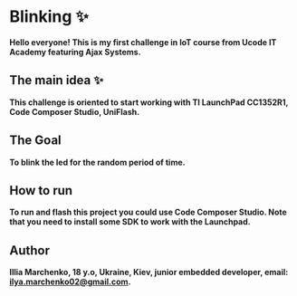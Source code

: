 # Blinking :sparkles:

**Hello everyone! This is my first challenge in IoT course from Ucode IT Academy featuring Ajax Systems.**

## The main idea :sparkles:

**This challenge is oriented to start working with TI LaunchPad CC1352R1, Code Composer Studio,  UniFlash.**

## The Goal

**To blink the led for the random period of time.**

## How to run

**To run and flash this project you could use Code Composer Studio. Note that you need to install some SDK to work with the Launchpad.**

## Author

**Illia Marchenko, 18 y.o, Ukraine, Kiev, junior embedded developer, email:  [ilya.marchenko02@gmail.com](mailto:ilya.marchenko02@gmail.com).**